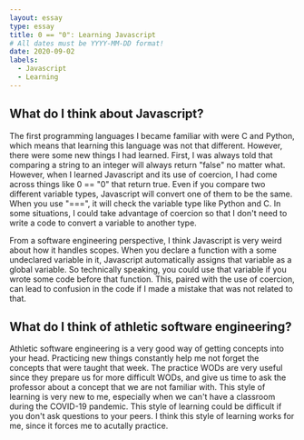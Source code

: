 ```yaml
---
layout: essay
type: essay
title: 0 == "0": Learning Javascript
# All dates must be YYYY-MM-DD format!
date: 2020-09-02
labels:
  - Javascript
  - Learning
---
```

## What do I think about Javascript?

The first programming languages I became familiar with were C and Python, which means that learning this language was not that different. However, there were some new things I had learned. First, I was always told that comparing a string to an integer will always return "false" no matter what. However, when I learned Javascript and its use of coercion, I had come across things like 0 == "0" that return true. Even if you compare two different variable types, Javascript will convert one of them to be the same. When you use "===", it will check the variable type like Python and C. In some situations, I could take advantage of coercion so that I don't need to write a code to convert a variable to another type. 

From a software engineering perspective, I think Javascript is very weird about how it handles scopes. When you declare a function with a some undeclared variable in it, Javascript automatically assigns that variable as a global variable. So technically speaking, you could use that variable if you wrote some code before that function. This, paired with the use of coercion, can lead to confusion in the code if I made a mistake that was not related to that. 

## What do I think of athletic software engineering?

Athletic software engineering is a very good way of getting concepts into your head. Practicing new things constantly help me not forget the concepts that were taught that week. The practice WODs are very useful since they prepare us for more difficult WODs, and give us time to ask the professor about a concept that we are not familiar with. This style of learning is very new to me, especially when we can't have a classroom during the COVID-19 pandemic. This style of learning could be difficult if you don't ask questions to your peers. I think this style of learning works for me, since it forces me to acutally practice.


